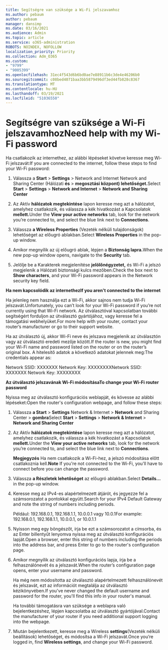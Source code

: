 ```yaml
---
title: Segítségre van szüksége a Wi-Fi jelszavamhoz
ms.author: pebaum
author: pebaum
manager: dansimp
ms.date: 03/16/2021
ms.audience: Admin
ms.topic: article
ms.service: o365-administration
ROBOTS: NOINDEX, NOFOLLOW
localization_priority: Priority
ms.collection: Adm_O365
ms.custom:
- "9799"
- "9005399"
ms.openlocfilehash: 31ec4f543d6b6bd0ae7e88911b6c3de4e46206b0
ms.sourcegitcommit: c08bed4071baa3bb5879496df3ed44fb828c8367
ms.translationtype: MT
ms.contentlocale: hu-HU
ms.lasthandoff: 03/19/2021
ms.locfileid: "51036550"
---
```

# <a name="need-help-with-my-wi-fi-password"></a><span data-ttu-id="e5128-102">Segítségre van szüksége a Wi-Fi jelszavamhoz</span><span class="sxs-lookup"><span data-stu-id="e5128-102">Need help with my Wi-Fi password</span></span>

<span data-ttu-id="e5128-103">Ha csatlakozik az internethez, az alábbi lépéseket követve keresse meg Wi-Fi jelszavát:</span><span class="sxs-lookup"><span data-stu-id="e5128-103">If you are connected to the internet, follow these steps to find your Wi-Fi password:</span></span>

1. <span data-ttu-id="e5128-104">Válassza a **Start**  >  **Settings**  >  Network and Internet Network and Sharing Center (Hálózati **és**  >  **megosztási központ) lehetőséget.**</span><span class="sxs-lookup"><span data-stu-id="e5128-104">Select **Start** > **Settings** > **Network and Internet** > **Network and Sharing Center**</span></span>

1. <span data-ttu-id="e5128-105">Az Aktív **hálózatok megtekintése** lapon keresse meg azt a hálózatot, amelyhez csatlakozik, és válassza a kék hivatkozást a Kapcsolatok **mellett.**</span><span class="sxs-lookup"><span data-stu-id="e5128-105">Under the **View your active networks** tab, look for the network you’re connected to, and select the blue link next to **Connections**.</span></span>

1. <span data-ttu-id="e5128-106">Válassza **a Wireless Properties** (Vezeték nélküli tulajdonságok) lehetőséget az előugró ablakban.</span><span class="sxs-lookup"><span data-stu-id="e5128-106">Select **Wireless Properties** in the pop-up window.</span></span>

1. <span data-ttu-id="e5128-107">Amikor megnyílik az új előugró ablak, lépjen a **Biztonság lapra.**</span><span class="sxs-lookup"><span data-stu-id="e5128-107">When the new pop-up window opens, navigate to the **Security** tab.</span></span>

1. <span data-ttu-id="e5128-108">Jelölje be a Karakterek megjelenítése **jelölőnégyzetet,** és Wi-Fi a jelszó megjelenik a Hálózati biztonsági kulcs mezőben.</span><span class="sxs-lookup"><span data-stu-id="e5128-108">Check the box next to **Show characters**, and your Wi-Fi password appears in the Network security key field.</span></span>

<span data-ttu-id="e5128-109">**Ha nem kapcsolódik az internethez**</span><span class="sxs-lookup"><span data-stu-id="e5128-109">**If you aren't connected to the internet**</span></span>

<span data-ttu-id="e5128-110">Ha jelenleg nem használja ezt a Wi-Fi, akkor sajnos nem tudja Wi-Fi jelszavát.</span><span class="sxs-lookup"><span data-stu-id="e5128-110">Unfortunately, you can’t look for your Wi-Fi password if you’re not currently using that Wi-Fi network.</span></span> <span data-ttu-id="e5128-111">Az útválasztóval kapcsolatban további segítségért forduljon az útválasztó gyártójához, vagy keresse fel a támogatási webhelyüket.</span><span class="sxs-lookup"><span data-stu-id="e5128-111">For more help with your router, contact your router’s manufacturer or go to their support website.</span></span>

<span data-ttu-id="e5128-112">Ha az útválasztó új, akkor Wi-Fi neve és jelszava megjelenik az útválasztón vagy az útválasztó eredeti mezője között.</span><span class="sxs-lookup"><span data-stu-id="e5128-112">If the router is new, you might find your Wi-Fi name and password listed on the router or on the router’s original box.</span></span> <span data-ttu-id="e5128-113">A hitelesítő adatok a következő adatokat jelennek meg:</span><span class="sxs-lookup"><span data-stu-id="e5128-113">The credentials appear as:</span></span>

<span data-ttu-id="e5128-114">Network SSID: XXXXXXX Network Key: XXXXXXXX</span><span class="sxs-lookup"><span data-stu-id="e5128-114">Network SSID: XXXXXXX Network Key: XXXXXXXX</span></span>

<span data-ttu-id="e5128-115">**Az útválasztó jelszavának Wi-Fi módosítása**</span><span class="sxs-lookup"><span data-stu-id="e5128-115">**To change your Wi-Fi router password**</span></span>

<span data-ttu-id="e5128-116">Nyissa meg az útválasztó konfigurációs weblapját, és kövesse az alábbi lépéseket:</span><span class="sxs-lookup"><span data-stu-id="e5128-116">Open the router's configuration webpage, and follow these steps:</span></span>

1. <span data-ttu-id="e5128-117">Válassza **a Start**  >  **Settings** Network & Internet  >  **Network** and Sharing Center  >  **gombra**</span><span class="sxs-lookup"><span data-stu-id="e5128-117">Select **Start** > **Settings** > **Network & Internet** > **Network and Sharing Center**</span></span>

1. <span data-ttu-id="e5128-118">Az Aktív **hálózatok megtekintése** lapon keresse meg azt a hálózatot, amelyhez csatlakozik, és válassza a kék hivatkozást a Kapcsolatok **mellett.**</span><span class="sxs-lookup"><span data-stu-id="e5128-118">Under the **View your active networks** tab, look for the network you’re connected to, and select the blue link next to **Connections**.</span></span>

    <span data-ttu-id="e5128-119">**Megjegyzés** Ha nem csatlakozik a Wi-Fi-hez, a jelszó módosítása előtt csatlakoznia kell.</span><span class="sxs-lookup"><span data-stu-id="e5128-119">**Note** If you're not connected to the Wi-Fi, you'll have to connect before you can change the password.</span></span>

1. <span data-ttu-id="e5128-120">Válassza **a Részletek lehetőséget** az előugró ablakban.</span><span class="sxs-lookup"><span data-stu-id="e5128-120">Select **Details...** in the pop-up window.</span></span>

1. <span data-ttu-id="e5128-121">Keresse meg az IPv4-es alapértelmezett átjárót, és jegyezze fel a számsorozatot a pontokkal együtt.</span><span class="sxs-lookup"><span data-stu-id="e5128-121">Search for your IPv4 Default Gateway and note the string of numbers including periods.</span></span>

    <span data-ttu-id="e5128-122">Például: 192.168.0.1, 192.168.1.1, 10.0.0.1 vagy 10.0.1</span><span class="sxs-lookup"><span data-stu-id="e5128-122">For example: 192.168.0.1, 192.168.1.1, 10.0.0.1, or 10.0.1.1</span></span>

1. <span data-ttu-id="e5128-123">Nyisson meg egy böngészőt, írja be ezt a számsorozatot a címsorba, és az Enter billentyűt lenyomva nyissa meg az útválasztó konfigurációs lapját.</span><span class="sxs-lookup"><span data-stu-id="e5128-123">Open a browser, enter this string of numbers including the periods into the address bar, and press Enter to go to the router's configuration page.</span></span>

1. <span data-ttu-id="e5128-124">Amikor megnyílik az útválasztó konfigurációs lapja, írja be a felhasználónevét és a jelszavát.</span><span class="sxs-lookup"><span data-stu-id="e5128-124">When the router’s configuration page opens, enter your username and password.</span></span>

    <span data-ttu-id="e5128-125">Ha még nem módosította az útválasztó alapértelmezett felhasználónevét és jelszavát, ezt az információt megtalálja az útválasztó kézikönyvében.</span><span class="sxs-lookup"><span data-stu-id="e5128-125">If you've never changed the default username and password for the router, you'll find this info in your router's manual.</span></span>

    <span data-ttu-id="e5128-126">Ha további támogatásra van szüksége a weblapra való bejelentkezéshez, lépjen kapcsolatba az útválasztó gyártójával.</span><span class="sxs-lookup"><span data-stu-id="e5128-126">Contact the manufacturer of your router if you need additional support logging into the webpage.</span></span>

1. <span data-ttu-id="e5128-127">Miután bejelentkezett, keresse meg a Wireless **settings**(Vezeték nélküli beállítások) lehetőséget, és módosítsa a Wi-Fi jelszavát.</span><span class="sxs-lookup"><span data-stu-id="e5128-127">Once you’re logged in, find **Wireless settings**, and change your Wi-Fi password.</span></span>